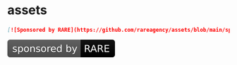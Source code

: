 # assets

```md
[![Sponsored by RARE](https://github.com/rareagency/assets/blob/main/sponsored-by-rare.svg)](https://rare.fi/)
```
[![Sponsored by RARE](https://github.com/rareagency/assets/blob/main/sponsored-by-rare.svg)](https://rare.fi/)
